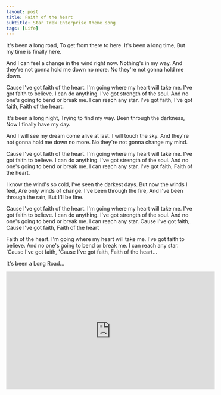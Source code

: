 ```yaml
---
layout: post
title: Faith of the heart
subtitle: Star Trek Enterprise theme song
tags: [Life]
---
```


It's been a long road,
To get from there to here.
It's been a long time,
But my time is finally here.

And I can feel a change in the wind right now.
Nothing's in my way.
And they're not gonna hold me down no more.
No they're not gonna hold me down.

Cause I've got faith of the heart.
I'm going where my heart will take me.
I've got faith to believe.
I can do anything.
I've got strength of the soul.
And no one's going to bend or break me.
I can reach any star.
I've got faith,
I've got faith,
Faith of the heart.

It's been a long night,
Trying to find my way.
Been through the darkness,
Now I finally have my day.

And I will see my dream come alive at last.
I will touch the sky.
And they're not gonna hold me down no more.
No they're not gonna change my mind.

Cause I've got faith of the heart.
I'm going where my heart will take me.
I've got faith to believe.
I can do anything.
I've got strength of the soul.
And no one's going to bend or break me.
I can reach any star.
I've got faith,
Faith of the heart.

I know the wind's so cold,
I've seen the darkest days.
But now the winds I feel,
Are only winds of change.
I've been through the fire,
And I've been through the rain,
But I'll be fine.

Cause I've got faith of the heart.
I'm going where my heart will take me.
I've got faith to believe.
I can do anything.
I've got strength of the soul.
And no one's going to bend or break me.
I can reach any star.
Cause I've got faith,
Cause I've got faith,
Faith of the heart

Faith of the heart.
I'm going where my heart will take me.
I've got faith to believe.
And no one's going to bend or break me.
I can reach any star.
'Cause I've got faith,
'Cause I've got faith,
Faith of the heart...

It's been a Long Road...


<div class="youtube-embed-container">
<iframe width="560" height="315" src="https://www.youtube.com/embed/RBlXE_Knsbw" frameborder="0" allow="accelerometer; autoplay; clipboard-write; encrypted-media; gyroscope; picture-in-picture" allowfullscreen></iframe>
</div>
